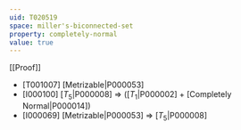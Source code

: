 ```yaml
---
uid: T020519
space: miller's-biconnected-set
property: completely-normal
value: true
---
```

[[Proof]]

* [T001007] [Metrizable|P000053]
* [I000100] [$T_5$|P000008] => ([$T_1$|P000002] + [Completely Normal|P000014])
* [I000069] [Metrizable|P000053] => [$T_5$|P000008]

